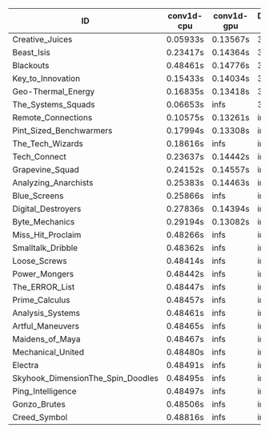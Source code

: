 |ID|conv1d-cpu|conv1d-gpu|DWSPConv2D-gpu|gemm-gpu|avg|
|-|-|-|-|-|-|
|Creative_Juices|0.05933s|0.13567s|3.10676s|1.92114s|1.30572s|
|Beast_Isis|0.23417s|0.14364s|3.09146s|2.06563s|1.38373s|
|Blackouts|0.48461s|0.14776s|3.09852s|2.04213s|1.44325s|
|Key_to_Innovation|0.15433s|0.14034s|3.35172s|2.25901s|1.47635s|
|Geo-Thermal_Energy|0.16835s|0.13418s|3.10257s|2.67533s|1.52011s|
|The_Systems_Squads|0.06653s|infs|3.33946s|1.93849s|infs|
|Remote_Connections|0.10575s|0.13261s|infs|4.69452s|infs|
|Pint_Sized_Benchwarmers|0.17994s|0.13308s|infs|1.92979s|infs|
|The_Tech_Wizards|0.18616s|infs|infs|4.67946s|infs|
|Tech_Connect|0.23637s|0.14442s|infs|2.13002s|infs|
|Grapevine_Squad|0.24152s|0.14557s|infs|4.68575s|infs|
|Analyzing_Anarchists|0.25383s|0.14463s|infs|2.74892s|infs|
|Blue_Screens|0.25866s|infs|infs|4.70645s|infs|
|Digital_Destroyers|0.27836s|0.14394s|infs|4.70397s|infs|
|Byte_Mechanics|0.29194s|0.13082s|infs|4.69073s|infs|
|Miss_Hit_Proclaim|0.48266s|infs|infs|4.69438s|infs|
|Smalltalk_Dribble|0.48362s|infs|infs|4.68457s|infs|
|Loose_Screws|0.48414s|infs|infs|4.69108s|infs|
|Power_Mongers|0.48442s|infs|infs|4.72194s|infs|
|The_ERROR_List|0.48447s|infs|infs|4.69053s|infs|
|Prime_Calculus|0.48457s|infs|infs|4.69288s|infs|
|Analysis_Systems|0.48461s|infs|infs|4.69541s|infs|
|Artful_Maneuvers|0.48465s|infs|infs|4.70949s|infs|
|Maidens_of_Maya|0.48467s|infs|infs|4.67348s|infs|
|Mechanical_United|0.48480s|infs|infs|4.68876s|infs|
|Electra|0.48491s|infs|infs|4.68793s|infs|
|Skyhook_DimensionThe_Spin_Doodles|0.48495s|infs|infs|4.69309s|infs|
|Ping_Intelligence|0.48497s|infs|infs|4.70466s|infs|
|Gonzo_Brutes|0.48506s|infs|infs|4.69828s|infs|
|Creed_Symbol|0.48816s|infs|infs|4.68981s|infs|

